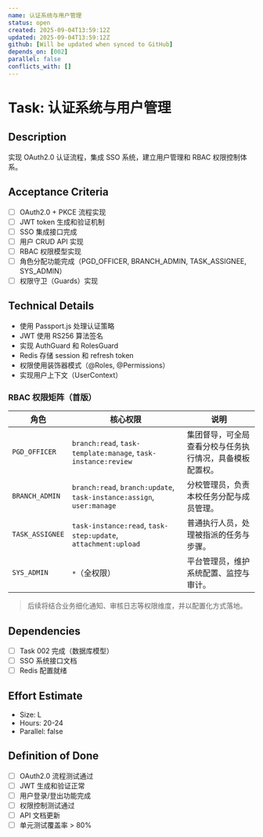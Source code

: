 ```yaml
---
name: 认证系统与用户管理
status: open
created: 2025-09-04T13:59:12Z
updated: 2025-09-04T13:59:12Z
github: [Will be updated when synced to GitHub]
depends_on: [002]
parallel: false
conflicts_with: []
---
```


# Task: 认证系统与用户管理

## Description

实现 OAuth2.0 认证流程，集成 SSO 系统，建立用户管理和 RBAC 权限控制体系。

## Acceptance Criteria

- [ ] OAuth2.0 + PKCE 流程实现
- [ ] JWT token 生成和验证机制
- [ ] SSO 集成接口完成
- [ ] 用户 CRUD API 实现
- [ ] RBAC 权限模型实现
- [ ] 角色分配功能完成（PGD_OFFICER, BRANCH_ADMIN, TASK_ASSIGNEE, SYS_ADMIN）
- [ ] 权限守卫（Guards）实现

## Technical Details

- 使用 Passport.js 处理认证策略
- JWT 使用 RS256 算法签名
- 实现 AuthGuard 和 RolesGuard
- Redis 存储 session 和 refresh token
- 权限使用装饰器模式（@Roles, @Permissions）
- 实现用户上下文（UserContext）

### RBAC 权限矩阵（首版）

| 角色            | 核心权限                                                              | 说明                                                     |
| --------------- | --------------------------------------------------------------------- | -------------------------------------------------------- |
| `PGD_OFFICER`   | `branch:read`, `task-template:manage`, `task-instance:review`         | 集团督导，可全局查看分校与任务执行情况，具备模板配置权。 |
| `BRANCH_ADMIN`  | `branch:read`, `branch:update`, `task-instance:assign`, `user:manage` | 分校管理员，负责本校任务分配与成员管理。                 |
| `TASK_ASSIGNEE` | `task-instance:read`, `task-step:update`, `attachment:upload`         | 普通执行人员，处理被指派的任务与步骤。                   |
| `SYS_ADMIN`     | `*`（全权限）                                                         | 平台管理员，维护系统配置、监控与审计。                   |

> 后续将结合业务细化通知、审核日志等权限维度，并以配置化方式落地。

## Dependencies

- [ ] Task 002 完成（数据库模型）
- [ ] SSO 系统接口文档
- [ ] Redis 配置就绪

## Effort Estimate

- Size: L
- Hours: 20-24
- Parallel: false

## Definition of Done

- [ ] OAuth2.0 流程测试通过
- [ ] JWT 生成和验证正常
- [ ] 用户登录/登出功能完成
- [ ] 权限控制测试通过
- [ ] API 文档更新
- [ ] 单元测试覆盖率 > 80%
